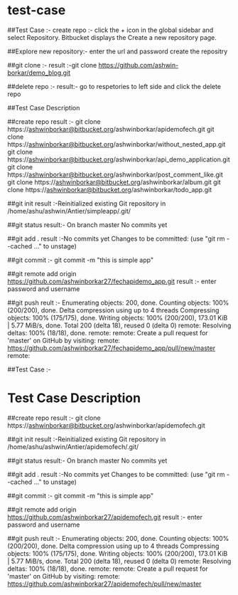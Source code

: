 # test-case



##Test Case :- 
create repo :- 
click the  +  icon in the global sidebar and select Repository.
Bitbucket displays the Create a new repository page.

##Explore new repository:-
enter the url and password create the repositry

##git clone :-
result :-git clone https://github.com/ashwin-borkar/demo_blog.git


##delete repo :- 
result:- go to respetories to left side and click the delete repo


 ##Test Case Description
  
 ##create repo 
 result :- git clone https://ashwinborkar@bitbucket.org/ashwinborkar/apidemofech.git
 git clone https://ashwinborkar@bitbucket.org/ashwinborkar/without_nested_app.git
 git clone https://ashwinborkar@bitbucket.org/ashwinborkar/api_demo_application.git
 git clone https://ashwinborkar@bitbucket.org/ashwinborkar/post_comment_like.git
 git clone https://ashwinborkar@bitbucket.org/ashwinborkar/album.git
 git clone https://ashwinborkar@bitbucket.org/ashwinborkar/todo_app.git

 ##git init 
 result :-Reinitialized existing Git repository in /home/ashu/ashwin/Antier/simpleapp/.git/

 ##git status
 result:- On branch master No commits yet

 ##git add .
 result :-No commits yet Changes to be committed: (use "git rm --cached <file>..." to unstage)

 ##git commit :-
 git commit -m "this is simple app"

 ##git remote add origin https://github.com/ashwinborkar27/fechapidemo_app.git
 result :- enter password and username 


 ##git push reult :- 
Enumerating objects: 200, done.
Counting objects: 100% (200/200), done.
Delta compression using up to 4 threads
Compressing objects: 100% (175/175), done.
Writing objects: 100% (200/200), 173.01 KiB | 5.77 MiB/s, done.
Total 200 (delta 18), reused 0 (delta 0)
remote: Resolving deltas: 100% (18/18), done.
remote: 
remote: Create a pull request for 'master' on GitHub by visiting:
remote:      https://github.com/ashwinborkar27/fechapidemo_app/pull/new/master
remote: 


##Test Case :- 
 #	Test Case Description
  
 ##create repo 
 result :- git clone https://ashwinborkar@bitbucket.org/ashwinborkar/apidemofech.git

 ##git init 
 result :-Reinitialized existing Git repository in /home/ashu/ashwin/Antier/apidemofech/.git/

 ##git status
 result:- On branch master No commits yet

 ##git add .
 result :-No commits yet Changes to be committed: (use "git rm --cached <file>..." to unstage)

 ##git commit :-
 git commit -m "this is simple app"

 ##git remote add origin https://github.com/ashwinborkar27/apidemofech.git
 result :- enter password and username 


 ##git push reult :- 
Enumerating objects: 200, done.
Counting objects: 100% (200/200), done.
Delta compression using up to 4 threads
Compressing objects: 100% (175/175), done.
Writing objects: 100% (200/200), 173.01 KiB | 5.77 MiB/s, done.
Total 200 (delta 18), reused 0 (delta 0)
remote: Resolving deltas: 100% (18/18), done.
remote: 
remote: Create a pull request for 'master' on GitHub by visiting:
remote:      https://github.com/ashwinborkar27/apidemofech/pull/new/master
